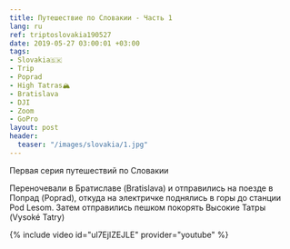 ```yaml
---
title: Путешествие по Словакии - Часть 1
lang: ru
ref: triptoslovakia190527
date: 2019-05-27 03:00:01 +03:00
tags:
- Slovakia🇸🇰
- Trip
- Poprad
- High Tatras🏔
- Bratislava
- DJI
- Zoom
- GoPro
layout: post
header:
  teaser: "/images/slovakia/1.jpg"
---
```


Первая серия путешествий по Словакии

Переночевали в Братиславе (Bratislava) и отправились на поезде в Попрад (Poprad), откуда на электричке поднялись в горы до станции Pod Lesom. Затем отправились пешком покорять Высокие Татры (Vysoké Tatry)

{% include video id="ul7EjIZEJLE" provider="youtube" %}

